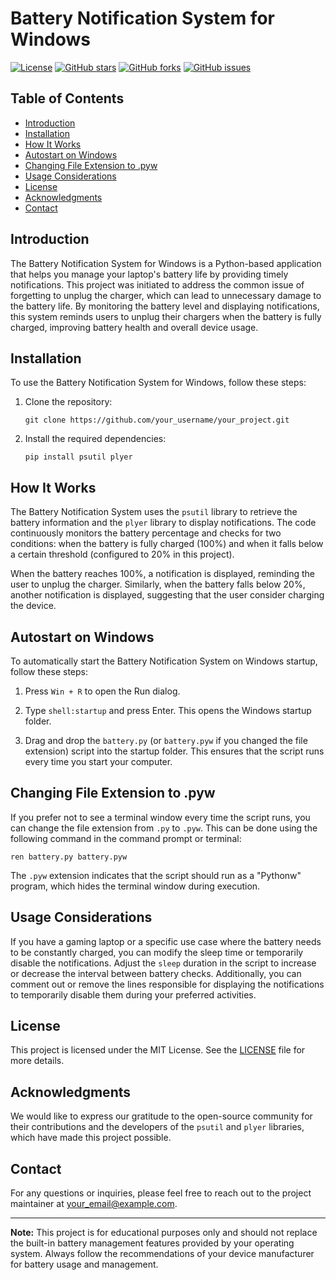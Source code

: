 # Battery Notification System for Windows

[![License](https://img.shields.io/badge/license-MIT-blue.svg)](https://github.com/your_username/your_project/blob/main/LICENSE)
[![GitHub stars](https://img.shields.io/github/stars/your_username/your_project.svg)](https://github.com/your_username/your_project/stargazers)
[![GitHub forks](https://img.shields.io/github/forks/your_username/your_project.svg)](https://github.com/your_username/your_project/network)
[![GitHub issues](https://img.shields.io/github/issues/your_username/your_project.svg)](https://github.com/your_username/your_project/issues)

## Table of Contents

- [Introduction](#introduction)
- [Installation](#installation)
- [How It Works](#how-it-works)
- [Autostart on Windows](#autostart-on-windows)
- [Changing File Extension to .pyw](#changing-file-extension-to-pyw)
- [Usage Considerations](#usage-considerations)
- [License](#license)
- [Acknowledgments](#acknowledgments)
- [Contact](#contact)

## Introduction

The Battery Notification System for Windows is a Python-based application that helps you manage your laptop's battery life by providing timely notifications. This project was initiated to address the common issue of forgetting to unplug the charger, which can lead to unnecessary damage to the battery life. By monitoring the battery level and displaying notifications, this system reminds users to unplug their chargers when the battery is fully charged, improving battery health and overall device usage.

## Installation

To use the Battery Notification System for Windows, follow these steps:

1. Clone the repository:

   ```shell
   git clone https://github.com/your_username/your_project.git
   ```

2. Install the required dependencies:

   ```shell
   pip install psutil plyer
   ```

## How It Works

The Battery Notification System uses the `psutil` library to retrieve the battery information and the `plyer` library to display notifications. The code continuously monitors the battery percentage and checks for two conditions: when the battery is fully charged (100%) and when it falls below a certain threshold (configured to 20% in this project).

When the battery reaches 100%, a notification is displayed, reminding the user to unplug the charger. Similarly, when the battery falls below 20%, another notification is displayed, suggesting that the user consider charging the device.

## Autostart on Windows

To automatically start the Battery Notification System on Windows startup, follow these steps:

1. Press `Win + R` to open the Run dialog.

2. Type `shell:startup` and press Enter. This opens the Windows startup folder.

3. Drag and drop the `battery.py` (or `battery.pyw` if you changed the file extension) script into the startup folder. This ensures that the script runs every time you start your computer.

## Changing File Extension to .pyw

If you prefer not to see a terminal window every time the script runs, you can change the file extension from `.py` to `.pyw`. This can be done using the following command in the command prompt or terminal:

```shell
ren battery.py battery.pyw
```

The `.pyw` extension indicates that the script should run as a "Pythonw" program, which hides the terminal window during execution.

## Usage Considerations

If you have a gaming laptop or a specific use case where the battery needs to be constantly charged, you can modify the sleep time or temporarily disable the notifications. Adjust the `sleep` duration in the script to increase or decrease the interval between battery checks. Additionally, you can comment out or remove the lines responsible for displaying the notifications to temporarily disable them during your preferred activities.

## License

This project is licensed under the MIT License. See the [LICENSE](https://github.com/your_username/your_project/blob/main/LICENSE) file for more details.

## Acknowledgments

We would like to express our gratitude to the open-source community for their contributions and the developers of the `psutil` and `plyer` libraries, which have made this project possible.

## Contact

For any questions or inquiries, please feel free to reach out to the project maintainer at your_email@example.com.

---

**Note:** This project is for educational purposes only and should not replace the built-in battery management features provided by your operating system. Always follow the recommendations of your device manufacturer for battery usage and management.
